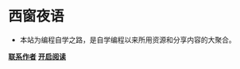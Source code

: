 

# 西窗夜语

- 本站为编程自学之路，是自学编程以来所用资源和分享内容的大聚合。



[**联系作者**](https://github.com/ryq12001/xcyeyu)
[**开启阅读**](README.md)